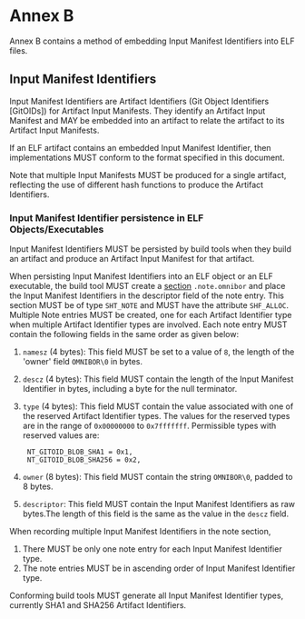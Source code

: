# Annex B

Annex B contains a method of embedding Input Manifest Identifiers into ELF
files.

## Input Manifest Identifiers

Input Manifest Identifiers are Artifact Identifiers (Git Object Identifiers
\[GitOIDs\]) for Artifact Input Manifests. They identify an Artifact Input
Manifest and MAY be embedded into an artifact to relate the artifact to its
Artifact Input Manifests.

If an ELF artifact contains an embedded Input Manifest Identifier, then
implementations MUST conform to the format specified in this document.

Note that multiple Input Manifests MUST be produced for a single artifact,
reflecting the use of different hash functions to produce the Artifact
Identifiers.

### Input Manifest Identifier persistence in ELF Objects/Executables

Input Manifest Identifiers MUST be persisted by build tools when they build
an artifact and produce an Artifact Input Manifest for that artifact.

When persisting Input Manifest Identifiers into an ELF object or an ELF
executable, the build tool MUST create a [section][elf_section]
`.note.omnibor` and place the Input Manifest Identifiers in the descriptor
field of the note entry. This section MUST be of type `SHT_NOTE` and MUST have
the attribute `SHF_ALLOC`. Multiple Note entries MUST be created, one for each
Artifact Identifier type when multiple Artifact Identifier types are involved.
Each note entry MUST contain the following fields in the same order as given
below:

1. `namesz` (4 bytes): This field MUST be set to a value of `8`, the length of
   the 'owner' field `OMNIBOR\0` in bytes.
2. `descz` (4 bytes): This field MUST contain the length of the Input Manifest
   Identifier in bytes, including a byte for the null terminator.
3. `type` (4 bytes): This field MUST contain the value associated with one of
   the reserved Artifact Identifier types. The values for the reserved types
   are in the range of `0x00000000` to `0x7fffffff`. Permissible types with
   reserved values are:

   ```
	NT_GITOID_BLOB_SHA1 = 0x1,
	NT_GITOID_BLOB_SHA256 = 0x2,
   ```

4. `owner` (8 bytes): This field MUST contain the string `OMNIBOR\0`, padded to
   8 bytes.
5. `descriptor`: This field MUST contain the Input Manifest Identifiers as raw
   bytes.The length of this field is the same as the value in the `descz` field.

When recording multiple Input Manifest Identifiers in the note section,

1. There MUST be only one note entry for each Input Manifest Identifier type.
2. The note entries MUST be in ascending order of Input Manifest Identifier
   type.

Conforming build tools MUST generate all Input Manifest Identifier types,
currently SHA1 and SHA256 Artifact Identifiers.

[elf_section]: https://refspecs.linuxfoundation.org/LSB_3.0.0/LSB-PDA/LSB-PDA.junk/sections.html
